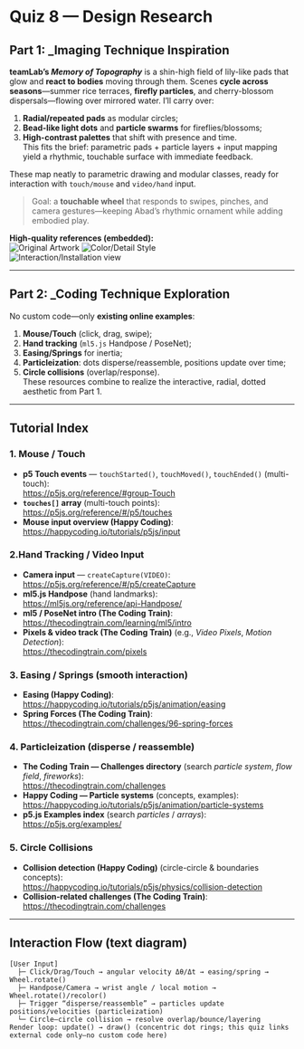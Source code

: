 
# Quiz 8 — Design Research

## Part 1: _Imaging Technique Inspiration
**teamLab’s _Memory of Topography_** is a shin-high field of lily-like pads that glow and **react to bodies** moving through them. Scenes **cycle across seasons**—summer rice terraces, **firefly particles**, and cherry-blossom dispersals—flowing over mirrored water. I’ll carry over:  
1) **Radial/repeated pads** as modular circles;  
2) **Bead-like light dots** and **particle swarms** for fireflies/blossoms;  
3) **High-contrast palettes** that shift with presence and time.  
This fits the brief: parametric pads + particle layers + input mapping yield a rhythmic, touchable surface with immediate feedback.

These map neatly to parametric drawing and modular classes, ready for interaction with `touch/mouse` and `video/hand` input.

> Goal: a **touchable wheel** that responds to swipes, pinches, and camera gestures—keeping Abad’s rhythmic ornament while adding embodied play.

**High-quality references (embedded):**  
![Original Artwork](https://artlogic-res.cloudinary.com/w_1200,c_limit,f_auto,fl_lossy,q_auto/artlogicstorage/pacitaabad/images/view/858010e9ae81a7e52bf615e35c22bafb/pacitaabad-prints-sugar-donuts-2003.jpg) 
![Color/Detail Style](https://images.squarespace-cdn.com/content/v1/5d91f0811b06bc4c5b873679/1571499273479-L2XYV28KC0T1UDR3CNGF/20191018_234114.jpg?format=1000w)  
![Interaction/Installation view](https://images.squarespace-cdn.com/content/v1/5d91f0811b06bc4c5b873679/1571492391091-1Z8JAA9ZPLLE7WBUYVV5/20191018_222551.jpg?format=1500w)

---

## Part 2: _Coding Technique Exploration
No custom code—only **existing online examples**:  
1) **Mouse/Touch** (click, drag, swipe);  
2) **Hand tracking** (`ml5.js` Handpose / PoseNet);  
3) **Easing/Springs** for inertia;  
4) **Particleization**: dots disperse/reassemble, positions update over time;  
5) **Circle collisions** (overlap/response).  
These resources combine to realize the interactive, radial, dotted aesthetic from Part 1.

---

## Tutorial Index

### 1. Mouse / Touch
- **p5 Touch events** — `touchStarted()`, `touchMoved()`, `touchEnded()` (multi-touch):  
  https://p5js.org/reference/#group-Touch  
- **`touches[]` array** (multi-touch points):  
  https://p5js.org/reference/#/p5/touches  
- **Mouse input overview (Happy Coding)**:  
  https://happycoding.io/tutorials/p5js/input

### 2.Hand Tracking / Video Input
- **Camera input** — `createCapture(VIDEO)`:  
  https://p5js.org/reference/#/p5/createCapture  
- **ml5.js Handpose** (hand landmarks):  
  https://ml5js.org/reference/api-Handpose/  
- **ml5 / PoseNet intro (The Coding Train)**:  
  https://thecodingtrain.com/learning/ml5/intro  
- **Pixels & video track (The Coding Train)** (e.g., *Video Pixels*, *Motion Detection*):  
  https://thecodingtrain.com/pixels

### 3. Easing / Springs (smooth interaction)
- **Easing (Happy Coding)**:  
  https://happycoding.io/tutorials/p5js/animation/easing  
- **Spring Forces (The Coding Train)**:  
  https://thecodingtrain.com/challenges/96-spring-forces

### 4. Particleization (disperse / reassemble)
- **The Coding Train — Challenges directory** (search *particle system*, *flow field*, *fireworks*):  
  https://thecodingtrain.com/challenges  
- **Happy Coding — Particle systems** (concepts, examples):  
  https://happycoding.io/tutorials/p5js/animation/particle-systems  
- **p5.js Examples index** (search *particles* / *arrays*):  
  https://p5js.org/examples/

### 5. Circle Collisions
- **Collision detection (Happy Coding)** (circle-circle & boundaries concepts):  
  https://happycoding.io/tutorials/p5js/physics/collision-detection  
- **Collision-related challenges (The Coding Train)**:  
  https://thecodingtrain.com/challenges

---

## Interaction Flow (text diagram)
```text
[User Input]
  ├─ Click/Drag/Touch → angular velocity Δθ/Δt → easing/spring → Wheel.rotate()
  ├─ Handpose/Camera → wrist angle / local motion → Wheel.rotate()/recolor()
  ├─ Trigger “disperse/reassemble” → particles update positions/velocities (particleization)
  └─ Circle–circle collision → resolve overlap/bounce/layering
Render loop: update() → draw() (concentric dot rings; this quiz links external code only—no custom code here)
